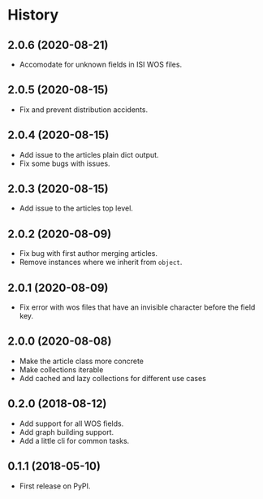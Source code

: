 # History

## 2.0.6 (2020-08-21)

- Accomodate for unknown fields in ISI WOS files.

## 2.0.5 (2020-08-15)

- Fix and prevent distribution accidents.

## 2.0.4 (2020-08-15)

- Add issue to the articles plain dict output.
- Fix some bugs with issues.

## 2.0.3 (2020-08-15)

- Add issue to the articles top level.

## 2.0.2 (2020-08-09)

- Fix bug with first author merging articles.
- Remove instances where we inherit from `object`.

## 2.0.1 (2020-08-09)

- Fix error with wos files that have an invisible character before the field
  key.

## 2.0.0 (2020-08-08)

- Make the article class more concrete
- Make collections iterable
- Add cached and lazy collections for different use cases

## 0.2.0 (2018-08-12)

- Add support for all WOS fields.
- Add graph building support.
- Add a little cli for common tasks.

## 0.1.1 (2018-05-10)

- First release on PyPI.
